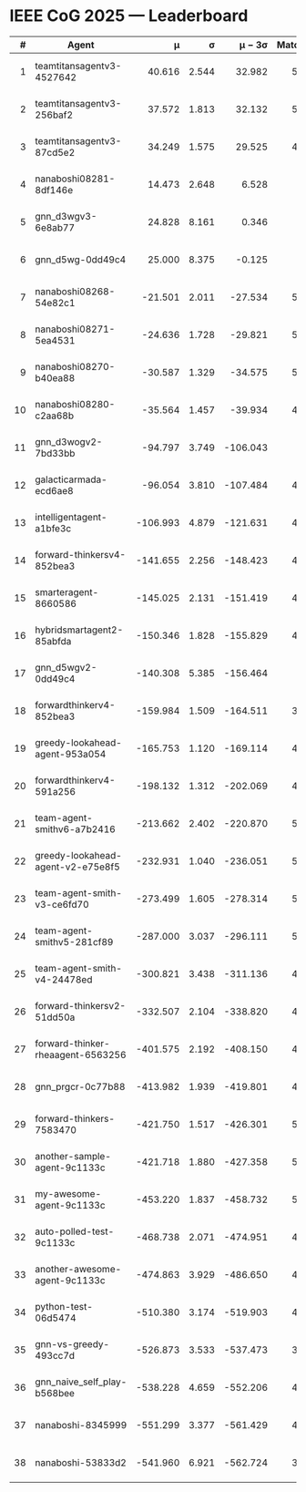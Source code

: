 # IEEE CoG 2025 — Leaderboard

| # | Agent | μ | σ | μ − 3σ | Matches | Updated |
|---:|---|---:|---:|---:|---:|---|
| 1 | teamtitansagentv3-4527642 | 40.616 | 2.544 | 32.982 | 5256 | 2025-08-29 22:51 |
| 2 | teamtitansagentv3-256baf2 | 37.572 | 1.813 | 32.132 | 5176 | 2025-08-29 22:51 |
| 3 | teamtitansagentv3-87cd5e2 | 34.249 | 1.575 | 29.525 | 4700 | 2025-08-29 22:51 |
| 4 | nanaboshi08281-8df146e | 14.473 | 2.648 | 6.528 | 206 | 2025-08-29 22:51 |
| 5 | gnn_d3wgv3-6e8ab77 | 24.828 | 8.161 | 0.346 | 118 | 2025-08-29 22:51 |
| 6 | gnn_d5wg-0dd49c4 | 25.000 | 8.375 | -0.125 | 100 | 2025-08-29 22:51 |
| 7 | nanaboshi08268-54e82c1 | -21.501 | 2.011 | -27.534 | 5020 | 2025-08-29 22:51 |
| 8 | nanaboshi08271-5ea4531 | -24.636 | 1.728 | -29.821 | 5258 | 2025-08-29 22:51 |
| 9 | nanaboshi08270-b40ea88 | -30.587 | 1.329 | -34.575 | 5080 | 2025-08-29 22:51 |
| 10 | nanaboshi08280-c2aa68b | -35.564 | 1.457 | -39.934 | 4818 | 2025-08-29 22:51 |
| 11 | gnn_d3wogv2-7bd33bb | -94.797 | 3.749 | -106.043 | 224 | 2025-08-29 22:51 |
| 12 | galacticarmada-ecd6ae8 | -96.054 | 3.810 | -107.484 | 4980 | 2025-08-29 22:51 |
| 13 | intelligentagent-a1bfe3c | -106.993 | 4.879 | -121.631 | 4469 | 2025-08-29 22:51 |
| 14 | forward-thinkersv4-852bea3 | -141.655 | 2.256 | -148.423 | 4050 | 2025-08-29 22:51 |
| 15 | smarteragent-8660586 | -145.025 | 2.131 | -151.419 | 4054 | 2025-08-29 22:51 |
| 16 | hybridsmartagent2-85abfda | -150.346 | 1.828 | -155.829 | 4358 | 2025-08-29 22:51 |
| 17 | gnn_d5wgv2-0dd49c4 | -140.308 | 5.385 | -156.464 | 180 | 2025-08-29 22:51 |
| 18 | forwardthinkerv4-852bea3 | -159.984 | 1.509 | -164.511 | 3816 | 2025-08-29 22:51 |
| 19 | greedy-lookahead-agent-953a054 | -165.753 | 1.120 | -169.114 | 4650 | 2025-08-29 22:51 |
| 20 | forwardthinkerv4-591a256 | -198.132 | 1.312 | -202.069 | 4377 | 2025-08-29 22:51 |
| 21 | team-agent-smithv6-a7b2416 | -213.662 | 2.402 | -220.870 | 5260 | 2025-08-29 22:51 |
| 22 | greedy-lookahead-agent-v2-e75e8f5 | -232.931 | 1.040 | -236.051 | 5002 | 2025-08-29 22:51 |
| 23 | team-agent-smith-v3-ce6fd70 | -273.499 | 1.605 | -278.314 | 5778 | 2025-08-29 22:51 |
| 24 | team-agent-smithv5-281cf89 | -287.000 | 3.037 | -296.111 | 5060 | 2025-08-29 22:51 |
| 25 | team-agent-smith-v4-24478ed | -300.821 | 3.438 | -311.136 | 4678 | 2025-08-29 22:51 |
| 26 | forward-thinkersv2-51dd50a | -332.507 | 2.104 | -338.820 | 4818 | 2025-08-29 22:51 |
| 27 | forward-thinker-rheaagent-6563256 | -401.575 | 2.192 | -408.150 | 4238 | 2025-08-29 22:51 |
| 28 | gnn_prgcr-0c77b88 | -413.982 | 1.939 | -419.801 | 4790 | 2025-08-29 22:51 |
| 29 | forward-thinkers-7583470 | -421.750 | 1.517 | -426.301 | 5180 | 2025-08-29 22:51 |
| 30 | another-sample-agent-9c1133c | -421.718 | 1.880 | -427.358 | 5100 | 2025-08-29 22:51 |
| 31 | my-awesome-agent-9c1133c | -453.220 | 1.837 | -458.732 | 5260 | 2025-08-29 22:51 |
| 32 | auto-polled-test-9c1133c | -468.738 | 2.071 | -474.951 | 4960 | 2025-08-29 22:51 |
| 33 | another-awesome-agent-9c1133c | -474.863 | 3.929 | -486.650 | 4740 | 2025-08-29 22:51 |
| 34 | python-test-06d5474 | -510.380 | 3.174 | -519.903 | 4300 | 2025-08-29 22:51 |
| 35 | gnn-vs-greedy-493cc7d | -526.873 | 3.533 | -537.473 | 3920 | 2025-08-29 22:51 |
| 36 | gnn_naive_self_play-b568bee | -538.228 | 4.659 | -552.206 | 4220 | 2025-08-29 22:51 |
| 37 | nanaboshi-8345999 | -551.299 | 3.377 | -561.429 | 4230 | 2025-08-29 22:51 |
| 38 | nanaboshi-53833d2 | -541.960 | 6.921 | -562.724 | 3720 | 2025-08-29 22:51 |
